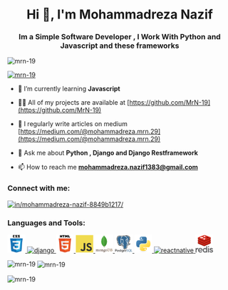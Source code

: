 <h1 align="center">Hi 👋, I'm Mohammadreza Nazif</h1>
<h3 align="center">Im a Simple Software Developer , I Work With Python and Javascript and these frameworks</h3>

<p align="left"> <img src="https://komarev.com/ghpvc/?username=mrn-19&label=Profile%20views&color=0e75b6&style=flat" alt="mrn-19" /> </p>

<p align="left"> <a href="https://github.com/ryo-ma/github-profile-trophy"><img src="https://github-profile-trophy.vercel.app/?username=mrn-19" alt="mrn-19" /></a> </p>

- 🌱 I’m currently learning **Javascript**

- 👨‍💻 All of my projects are available at [https://github.com/MrN-19](https://github.com/MrN-19)

- 📝 I regularly write articles on medium [https://medium.com/@mohammadreza.mrn.29](https://medium.com/@mohammadreza.mrn.29)

- 💬 Ask me about **Python , Django and Django Restframework**

- 📫 How to reach me **mohammadreza.nazif1383@gmail.com**

<h3 align="left">Connect with me:</h3>
<p align="left">
<a href="https://linkedin.com/in/in/mohammadreza-nazif-8849b1217/" target="blank"><img align="center" src="https://raw.githubusercontent.com/rahuldkjain/github-profile-readme-generator/master/src/images/icons/Social/linked-in-alt.svg" alt="in/mohammadreza-nazif-8849b1217/" height="30" width="40" /></a>
</p>

<h3 align="left">Languages and Tools:</h3>
<p align="left"> <a href="https://www.w3schools.com/css/" target="_blank" rel="noreferrer"> <img src="https://raw.githubusercontent.com/devicons/devicon/master/icons/css3/css3-original-wordmark.svg" alt="css3" width="40" height="40"/> </a> <a href="https://www.djangoproject.com/" target="_blank" rel="noreferrer"> <img src="https://cdn.worldvectorlogo.com/logos/django.svg" alt="django" width="40" height="40"/> </a> <a href="https://www.w3.org/html/" target="_blank" rel="noreferrer"> <img src="https://raw.githubusercontent.com/devicons/devicon/master/icons/html5/html5-original-wordmark.svg" alt="html5" width="40" height="40"/> </a> <a href="https://developer.mozilla.org/en-US/docs/Web/JavaScript" target="_blank" rel="noreferrer"> <img src="https://raw.githubusercontent.com/devicons/devicon/master/icons/javascript/javascript-original.svg" alt="javascript" width="40" height="40"/> </a> <a href="https://www.mongodb.com/" target="_blank" rel="noreferrer"> <img src="https://raw.githubusercontent.com/devicons/devicon/master/icons/mongodb/mongodb-original-wordmark.svg" alt="mongodb" width="40" height="40"/> </a> <a href="https://www.postgresql.org" target="_blank" rel="noreferrer"> <img src="https://raw.githubusercontent.com/devicons/devicon/master/icons/postgresql/postgresql-original-wordmark.svg" alt="postgresql" width="40" height="40"/> </a> <a href="https://www.python.org" target="_blank" rel="noreferrer"> <img src="https://raw.githubusercontent.com/devicons/devicon/master/icons/python/python-original.svg" alt="python" width="40" height="40"/> </a> <a href="https://reactnative.dev/" target="_blank" rel="noreferrer"> <img src="https://reactnative.dev/img/header_logo.svg" alt="reactnative" width="40" height="40"/> </a> <a href="https://redis.io" target="_blank" rel="noreferrer"> <img src="https://raw.githubusercontent.com/devicons/devicon/master/icons/redis/redis-original-wordmark.svg" alt="redis" width="40" height="40"/> </a> </p>

<p><img align="left" src="https://github-readme-stats.vercel.app/api/top-langs?username=mrn-19&show_icons=true&locale=en&layout=compact" alt="mrn-19" /></p>

<p>&nbsp;<img align="center" src="https://github-readme-stats.vercel.app/api?username=mrn-19&show_icons=true&locale=en" alt="mrn-19" /></p>

<p><img align="center" src="https://github-readme-streak-stats.herokuapp.com/?user=mrn-19&" alt="mrn-19" /></p>
